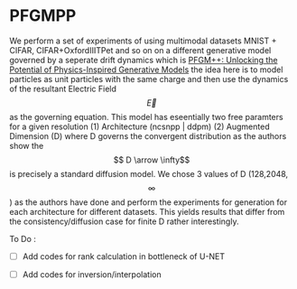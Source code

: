 # PFGMPP

We perform a set of experiments of using multimodal datasets MNIST + CIFAR, CIFAR+OxfordIIITPet and so on on a different generative model governed by a seperate drift dynamics
which is [PFGM++: Unlocking the Potential of Physics-Inspired Generative Models](https://github.com/Newbeeer/pfgmpp/tree/main) the idea here is to model
particles as unit particles with the same charge and then use the dynamics of the resultant Electric Field $$\vec{E}$$ as the governing equation. 
This model has eseentially two free paramters for a given resolution (1) Architecture (ncsnpp | ddpm) (2) Augmented Dimension (D) where D governs the convergent distribution
as the authors show the $$ D \arrow \infty$$ is precisely a standard diffusion model. We chose 3 values of D (128,2048,$$\infty$$) as the authors have done
and perform the experiments for generation for each architecture for different datasets. This yields results that differ from the consistency/diffusion case for finite
D rather interestingly. 

To Do :

- [ ] Add codes for rank calculation in bottleneck of U-NET
- [ ] Add codes for inversion/interpolation

